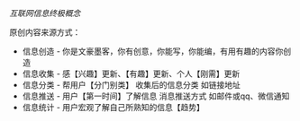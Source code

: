 
*互联网信息终极概念*

	

原创内容来源方式：

- 信息创造  - 你是文豪墨客，你有创意，你能写，你能编，有用有趣的内容你创造
- 信息收集  - 感【兴趣】更新、【有趣】更新、个人【刚需】更新
- 信息分类  - 帮用户【分门别类】  收集后的信息分类  如链接地址
- 信息推送  - 用户【第一时间】了解信息   消息推送方式  如邮件或qq、微信通知 
- 信息统计  - 用户宏观了解自己所熟知的信息【趋势】